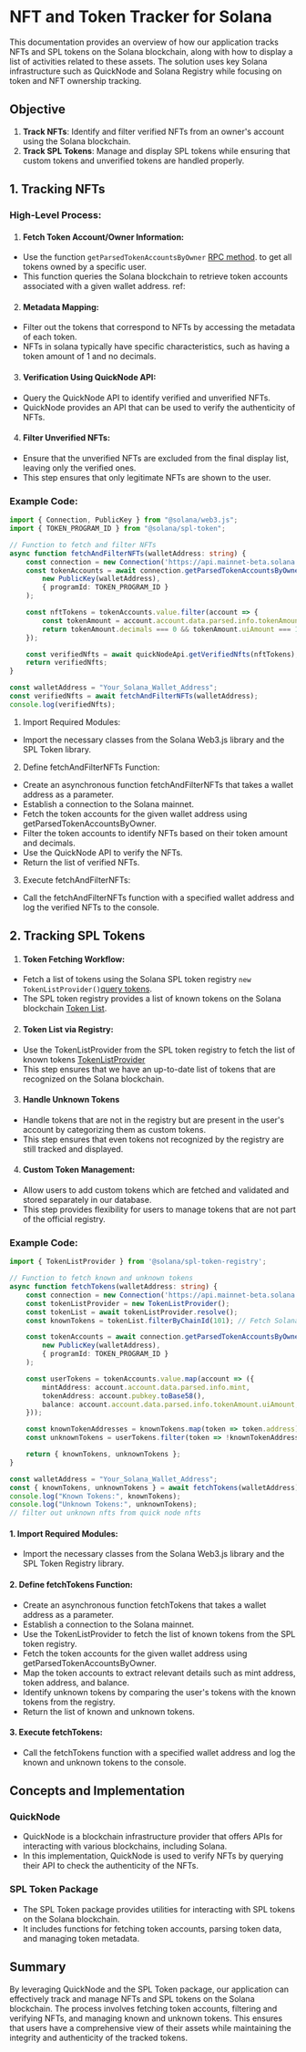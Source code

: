 # NFT and Token Tracker for Solana

This documentation provides an overview of how our application tracks NFTs and SPL tokens on the Solana blockchain, along with how to display a list of activities related to these assets. The solution uses key Solana infrastructure such as QuickNode and Solana Registry while focusing on token and NFT ownership tracking.

## Objective

1. **Track NFTs**: Identify and filter verified NFTs from an owner's account using the Solana blockchain.
2. **Track SPL Tokens**: Manage and display SPL tokens while ensuring that custom tokens and unverified tokens are handled properly.


## 1. Tracking NFTs

### High-Level Process:

1. #### Fetch Token Account/Owner Information:

- Use the function `getParsedTokenAccountsByOwner` [RPC method](https://solana-labs.github.io/solana-web3.js/classes/Connection.html#getParsedTokenAccountsByOwner). to get all tokens owned by a specific user.
- This function queries the Solana blockchain to retrieve token accounts associated with a given wallet address.
ref: 

2. #### Metadata Mapping:

- Filter out the tokens that correspond to NFTs by accessing the metadata of each token.
- NFTs in solana typically have specific characteristics, such as having a token amount of 1 and no decimals.

3. #### Verification Using QuickNode API:

- Query the QuickNode API to identify verified and unverified NFTs.
- QuickNode provides an API that can be used to verify the authenticity of NFTs.

4. #### Filter Unverified NFTs:

- Ensure that the unverified NFTs are excluded from the final display list, leaving only the verified ones.
- This step ensures that only legitimate NFTs are shown to the user.

### Example Code:

```typescript
import { Connection, PublicKey } from "@solana/web3.js";
import { TOKEN_PROGRAM_ID } from "@solana/spl-token";

// Function to fetch and filter NFTs
async function fetchAndFilterNFTs(walletAddress: string) {
    const connection = new Connection('https://api.mainnet-beta.solana.com');
    const tokenAccounts = await connection.getParsedTokenAccountsByOwner(
        new PublicKey(walletAddress),
        { programId: TOKEN_PROGRAM_ID }
    );

    const nftTokens = tokenAccounts.value.filter(account => {
        const tokenAmount = account.account.data.parsed.info.tokenAmount;
        return tokenAmount.decimals === 0 && tokenAmount.uiAmount === 1;
    });

    const verifiedNfts = await quickNodeApi.getVerifiedNfts(nftTokens);
    return verifiedNfts;
}

const walletAddress = "Your_Solana_Wallet_Address";
const verifiedNfts = await fetchAndFilterNFTs(walletAddress);
console.log(verifiedNfts);
```
1. Import Required Modules:
- Import the necessary classes from the Solana Web3.js library and the SPL Token library.

2. Define fetchAndFilterNFTs Function:
- Create an asynchronous function fetchAndFilterNFTs that takes a wallet address as a parameter.
- Establish a connection to the Solana mainnet.
- Fetch the token accounts for the given wallet address using getParsedTokenAccountsByOwner.
- Filter the token accounts to identify NFTs based on their token amount and decimals.
- Use the QuickNode API to verify the NFTs.
- Return the list of verified NFTs.

3. Execute fetchAndFilterNFTs:
- Call the fetchAndFilterNFTs function with a specified wallet address and log the verified NFTs to the console.

## 2. Tracking SPL Tokens
1. #### Token Fetching Workflow:
- Fetch a list of tokens using the Solana SPL token registry `new TokenListProvider()`[query tokens](https://github.com/solana-labs/token-list?tab=readme-ov-file#query-available-tokens).
- The SPL token registry provides a list of known tokens on the Solana blockchain [Token List](https://raw.githubusercontent.com/solana-labs/token-list/refs/heads/main/src/tokens/solana.tokenlist.json).

2. #### Token List via Registry:
- Use the TokenListProvider from the SPL token registry to fetch the list of known tokens [TokenListProvider](https://github.com/solana-labs/token-list/blob/main/src/lib/tokenlist.ts)
- This step ensures that we have an up-to-date list of tokens that are recognized on the Solana blockchain.

3. #### Handle Unknown Tokens
- Handle tokens that are not in the registry but are present in the user's account by categorizing them as custom tokens.
- This step ensures that even tokens not recognized by the registry are still tracked and displayed.

4. #### Custom Token Management:
- Allow users to add custom tokens which are fetched and validated and stored separately in our database.
- This step provides flexibility for users to manage tokens that are not part of the official registry.

### Example Code:
```typescript
import { TokenListProvider } from '@solana/spl-token-registry';

// Function to fetch known and unknown tokens
async function fetchTokens(walletAddress: string) {
    const connection = new Connection('https://api.mainnet-beta.solana.com');
    const tokenListProvider = new TokenListProvider();
    const tokenList = await tokenListProvider.resolve();
    const knownTokens = tokenList.filterByChainId(101); // Fetch Solana Mainnet tokens

    const tokenAccounts = await connection.getParsedTokenAccountsByOwner(
        new PublicKey(walletAddress),
        { programId: TOKEN_PROGRAM_ID }
    );

    const userTokens = tokenAccounts.value.map(account => ({
        mintAddress: account.account.data.parsed.info.mint,
        tokenAddress: account.pubkey.toBase58(),
        balance: account.account.data.parsed.info.tokenAmount.uiAmount,
    }));

    const knownTokenAddresses = knownTokens.map(token => token.address);
    const unknownTokens = userTokens.filter(token => !knownTokenAddresses.includes(token.mintAddress));

    return { knownTokens, unknownTokens };
}

const walletAddress = "Your_Solana_Wallet_Address";
const { knownTokens, unknownTokens } = await fetchTokens(walletAddress);
console.log("Known Tokens:", knownTokens);
console.log("Unknown Tokens:", unknownTokens);
// filter out unknown nfts from quick node nfts
```
#### 1. Import Required Modules:
- Import the necessary classes from the Solana Web3.js library and the SPL Token Registry library.

#### 2. Define fetchTokens Function:
- Create an asynchronous function fetchTokens that takes a wallet address as a parameter.
- Establish a connection to the Solana mainnet.
- Use the TokenListProvider to fetch the list of known tokens from the SPL token registry.
- Fetch the token accounts for the given wallet address using getParsedTokenAccountsByOwner.
- Map the token accounts to extract relevant details such as mint address, token address, and balance.
- Identify unknown tokens by comparing the user's tokens with the known tokens from the registry.
- Return the list of known and unknown tokens.

#### 3. Execute fetchTokens:
- Call the fetchTokens function with a specified wallet address and log the known and unknown tokens to the console.


## Concepts and Implementation

### QuickNode
- QuickNode is a blockchain infrastructure provider that offers APIs for interacting with various blockchains, including Solana.
- In this implementation, QuickNode is used to verify NFTs by querying their API to check the authenticity of the NFTs.

### SPL Token Package
- The SPL Token package provides utilities for interacting with SPL tokens on the Solana blockchain.
- It includes functions for fetching token accounts, parsing token data, and managing token metadata.

## Summary
By leveraging QuickNode and the SPL Token package, our application can effectively track and manage NFTs and SPL tokens on the Solana blockchain. The process involves fetching token accounts, filtering and verifying NFTs, and managing known and unknown tokens. This ensures that users have a comprehensive view of their assets while maintaining the integrity and authenticity of the tracked tokens.